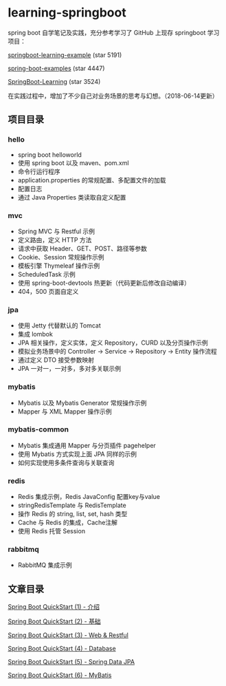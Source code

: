 # learning-springboot

spring boot 自学笔记及实践，充分参考学习了 GitHub 上现存 springboot 学习项目：

[springboot-learning-example](https://github.com/JeffLi1993/springboot-learning-example) (star 5191)

[spring-boot-examples](https://github.com/ityouknow/spring-boot-examples) (star 4447)

[SpringBoot-Learning](https://github.com/dyc87112/SpringBoot-Learning) (star 3524)

在实践过程中，增加了不少自己对业务场景的思考与幻想。（2018-06-14更新）

## 项目目录

### hello 

* spring boot helloworld
* 使用 spring boot 以及 maven、pom.xml
* 命令行运行程序
* application.properties 的常规配置、多配置文件的加载
* 配置日志
* 通过 Java Properties 类读取自定义配置

### mvc

* Spring MVC 与 Restful 示例
* 定义路由，定义 HTTP 方法
* 请求中获取 Header、GET、POST、路径等参数
* Cookie、Session 常规操作示例
* 模板引擎 Thymeleaf 操作示例
* ScheduledTask 示例
* 使用 spring-boot-devtools 热更新（代码更新后修改自动编译）
* 404，500 页面自定义

### jpa

* 使用 Jetty 代替默认的 Tomcat
* 集成 lombok
* JPA 相关操作，定义实体，定义 Repository，CURD 以及分页操作示例
* 模拟业务场景中的 Controller -> Service -> Repository -> Entity 操作流程
* 通过定义 DTO 接受参数映射
* JPA 一对一，一对多，多对多关联示例

### mybatis

* Mybatis 以及 Mybatis Generator 常规操作示例
* Mapper 与 XML Mapper 操作示例

### mybatis-common

* Mybatis 集成通用 Mapper 与分页插件 pagehelper
* 使用 Mybatis 方式实现上面 JPA 同样的示例
* 如何实现使用多条件查询与关联查询

### redis

* Redis 集成示例，Redis JavaConfig 配置key与value
* stringRedisTemplate 与 RedisTemplate
* 操作 Redis 的 string, list, set, hash 类型
* Cache 与 Redis 的集成，Cache注解
* 使用 Redis 托管 Session

### rabbitmq

* RabbitMQ 集成示例

## 文章目录

[Spring Boot QuickStart (1) - 介绍](http://www.niuchaoqun.com/14963868024588.html)

[Spring Boot QuickStart (2) - 基础](http://www.niuchaoqun.com/14968999112830.html)

[Spring Boot QuickStart (3) - Web & Restful](http://www.niuchaoqun.com/14969970515462.html)

[Spring Boot QuickStart (4) - Database](http://www.niuchaoqun.com/14988948908551.html)

[Spring Boot QuickStart (5) - Spring Data JPA](http://www.niuchaoqun.com/14982055707598.html)

[Spring Boot QuickStart (6) - MyBatis](http://www.niuchaoqun.com/14992154022184.html)